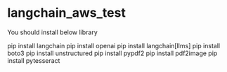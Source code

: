# langchain_aws_test

You should install below library

pip install langchain
pip install openai
pip install langchain[llms]
pip install boto3
pip install unstructured
pip install pypdf2
pip install pdf2image
pip install pytesseract
